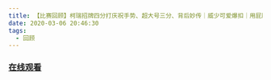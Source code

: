 ```yaml
---
title: 【比赛回顾】柯瑞招牌四分打庆祝手势、超大号三分、背后妙传｜威少可爱爆扣｜用屁股助攻
date: 2020-03-06 20:46:30
tags:
  - 回顾
---
```


### <a href="https://www.weibo.com/tv/v/IxofhqHuJ?fid=1034:4479577985318916" target="_blank">在线观看</a>

